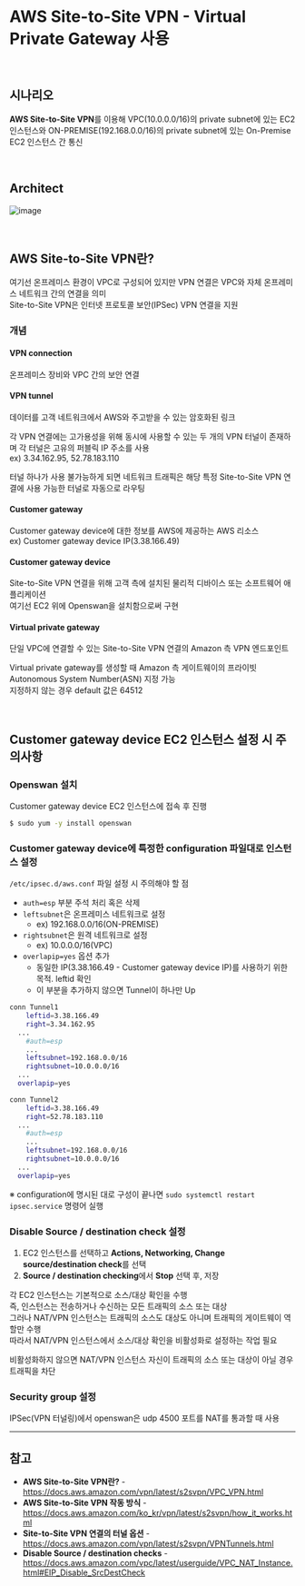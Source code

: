 # AWS Site-to-Site VPN - Virtual Private Gateway 사용

<br>

## 시나리오
**AWS Site-to-Site VPN**를 이용해 VPC(10.0.0.0/16)의 private subnet에 있는 EC2 인스턴스와 ON-PREMISE(192.168.0.0/16)의 private subnet에 있는 On-Premise EC2 인스턴스 간 통신

<br>

## Architect
![image](https://user-images.githubusercontent.com/46125158/210130291-df6f02f4-195b-4fb5-b2f7-52f7c658924d.png)

<br>

## AWS Site-to-Site VPN란?
여기선 온프레미스 환경이 VPC로 구성되어 있지만 VPN 연결은 VPC와 자체 온프레미스 네트워크 간의 연결을 의미  
Site-to-Site VPN은 인터넷 프로토콜 보안(IPSec) VPN 연결을 지원

### 개념
#### VPN connection
온프레미스 장비와 VPC 간의 보안 연결

#### VPN tunnel
데이터를 고객 네트워크에서 AWS와 주고받을 수 있는 암호화된 링크

각 VPN 연결에는 고가용성을 위해 동시에 사용할 수 있는 두 개의 VPN 터널이 존재하며 각 터널은 고유의 퍼블릭 IP 주소를 사용  
ex) 3.34.162.95, 52.78.183.110

터널 하나가 사용 불가능하게 되면 네트워크 트래픽은 해당 특정 Site-to-Site VPN 연결에 사용 가능한 터널로 자동으로 라우팅

#### Customer gateway
Customer gateway device에 대한 정보를 AWS에 제공하는 AWS 리소스  
ex) Customer gateway device IP(3.38.166.49)

#### Customer gateway device
Site-to-Site VPN 연결을 위해 고객 측에 설치된 물리적 디바이스 또는 소프트웨어 애플리케이션  
여기선 EC2 위에 Openswan을 설치함으로써 구현

#### Virtual private gateway
단일 VPC에 연결할 수 있는 Site-to-Site VPN 연결의 Amazon 측 VPN 엔드포인트

Virtual private gateway를 생성할 때 Amazon 측 게이트웨이의 프라이빗 Autonomous System Number(ASN) 지정 가능  
지정하지 않는 경우 default 값은 64512

<br>

## Customer gateway device EC2 인스턴스 설정 시 주의사항
### Openswan 설치
Customer gateway device EC2 인스턴스에 접속 후 진행

```bash
$ sudo yum -y install openswan
```

### Customer gateway device에 특정한 configuration 파일대로 인스턴스 설정
`/etc/ipsec.d/aws.conf` 파일 설정 시 주의해야 할 점
- `auth=esp` 부분 주석 처리 혹은 삭제
- `leftsubnet`은 온프레미스 네트워크로 설정
  - ex) 192.168.0.0/16(ON-PREMISE)
- `rightsubnet`은 원격 네트워크로 설정
  - ex) 10.0.0.0/16(VPC)
- `overlapip=yes` 옵션 추가
  - 동일한 IP(3.38.166.49 - Customer gateway device IP)를 사용하기 위한 목적. leftid 확인
  - 이 부분을 추가하지 않으면 Tunnel이 하나만 Up

```bash
conn Tunnel1
	leftid=3.38.166.49
	right=3.34.162.95
  ...
	#auth=esp
	...
	leftsubnet=192.168.0.0/16
	rightsubnet=10.0.0.0/16
  ...
  overlapip=yes

conn Tunnel2
	leftid=3.38.166.49
	right=52.78.183.110
  ...
	#auth=esp
	...
	leftsubnet=192.168.0.0/16
	rightsubnet=10.0.0.0/16
  ...
  overlapip=yes
```

※ configuration에 명시된 대로 구성이 끝나면 `sudo systemctl restart ipsec.service` 명령어 실행

### Disable Source / destination check 설정
1. EC2 인스턴스를 선택하고 **Actions, Networking, Change source/destination check**를 선택
2. **Source / destination checking**에서 **Stop** 선택 후, 저장

각 EC2 인스턴스는 기본적으로 소스/대상 확인을 수행  
즉, 인스턴스는 전송하거나 수신하는 모든 트래픽의 소스 또는 대상  
그러나 NAT/VPN 인스턴스는 트래픽의 소스도 대상도 아니며 트래픽의 게이트웨이 역할만 수행  
따라서 NAT/VPN 인스턴스에서 소스/대상 확인을 비활성화로 설정하는 작업 필요

비활성화하지 않으면 NAT/VPN 인스턴스 자신이 트래픽의 소스 또는 대상이 아닐 경우 트래픽을 차단

### Security group 설정
IPSec(VPN 터널링)에서 openswan은 udp 4500 포트를 NAT를 통과할 때 사용

<hr>

## 참고
- **AWS Site-to-Site VPN란?** - https://docs.aws.amazon.com/vpn/latest/s2svpn/VPC_VPN.html
- **AWS Site-to-Site VPN 작동 방식** - https://docs.aws.amazon.com/ko_kr/vpn/latest/s2svpn/how_it_works.html
- **Site-to-Site VPN 연결의 터널 옵션** - https://docs.aws.amazon.com/vpn/latest/s2svpn/VPNTunnels.html
- **Disable Source / destination checks** - https://docs.aws.amazon.com/vpc/latest/userguide/VPC_NAT_Instance.html#EIP_Disable_SrcDestCheck
